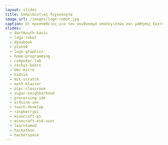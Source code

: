 ```yaml
---
layout: slides
title: Εκπαιδευτική Τεχνολογία 
image_url: /images/logo-robot.jpg
caption: Οι προσπάθειες για τον συνδυασμό υπολογιστών και μάθησης ξεκίνησαν πριν τους πρώτους μίκρο-υπολογιστές και συνεχίζονται με τα σύγχρονα πολυμεσικά, κινητά και φορετά συστήματα. 
slides:
  - dartmouth-basic
  - logo-robot 
  - dynabook
  - plato4
  - logo-graphics
  - home-programming
  - computer-lab
  - rockys-boots
  - bbc-micro
  - kidsim
  - mit-scratch
  - math-blaster
  - olpc-classroom
  - sugar-neighborhood
  - processing-ide
  - arduino-uno
  - touch-develop
  - raspberrypi
  - minecraft-pi
  - minecraft-end-user
  - learntomod
  - hackathon
  - hackerspace
---
```

